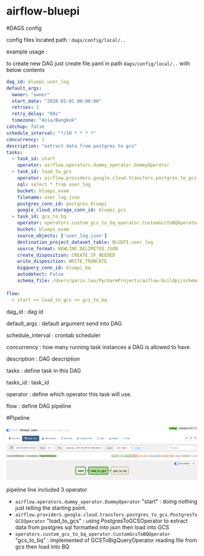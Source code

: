 # airflow-bluepi


#DAGS config

config files located path : `dags/config/local/..`

example usage :

to create new DAG just create file.yaml in path `dags/config/local/..` with below contents

```yaml
dag_id: bluepi_user_log
default_args:
  owner: "owner"
  start_date: "2020-01-01 00:00:00"
  retries: 1
  retry_delay: "60s"
  timezone: "Asia/Bangkok"
catchup: false
schedule_interval: "*/10 * * * *"
concurrency: 1
description: "extract data from postgres to gcs"
tasks:
  - task_id: start
    operator: airflow.operators.dummy_operator.DummyOperator
  - task_id: load_to_gcs
    operator: airflow.providers.google.cloud.transfers.postgres_to_gcs.PostgresToGCSOperator
    sql: select * from user_log
    bucket: bluepi_exam
    filename: user_log.json
    postgres_conn_id: postgres_bluepi
    google_cloud_storage_conn_id: bluepi_gcs
  - task_id: gcs_to_bq
    operator: operators.custom_gcs_to_bq_operator.CustomGcsToBQOperator
    bucket: bluepi_exam
    source_objects: ['user_log.json']
    destination_project_dataset_table: BLUEPI.user_log
    source_format: NEWLINE_DELIMITED_JSON
    create_disposition: CREATE_IF_NEEDED
    write_disposition: WRITE_TRUNCATE
    bigquery_conn_id: bluepi_bq
    autodetect: False
    schema_file: /Users/parin.lou/PycharmProjects/aiflow-buildpi/schema_data/user_log.schema

flow:
  - start >> load_to_gcs >> gcs_to_bq
``` 

dag_id : dag id

default_args : default argument send into DAG

schedule_interval : crontab scheduler

concurrency : how many running task instances a DAG is allowed to have

description : DAG description

tasks : define task in this DAG

tasks_id : task_id 

operator : define which operator this task will use.

flow : define DAG pipeline  


#Pipeline 

![pipeline diagram](./docs/image/pipeline.png)

pipeline line included 3 operator 

- `airflow.operators.dummy_operator.DummyOperator` "start" : doing nothing just telling the starting point.
- `airflow.providers.google.cloud.transfers.postgres_to_gcs.PostgresToGCSOperator` "load_to_gcs" : using PostgresToGCSOperator to extract data from postgres sql formatted into json then load into GCS
- `operators.custom_gcs_to_bq_operator.CustomGcsToBQOperator` "gcs_to_bq" : implemented of GCSToBigQueryOperator reading file from gcs then load into BQ




  


